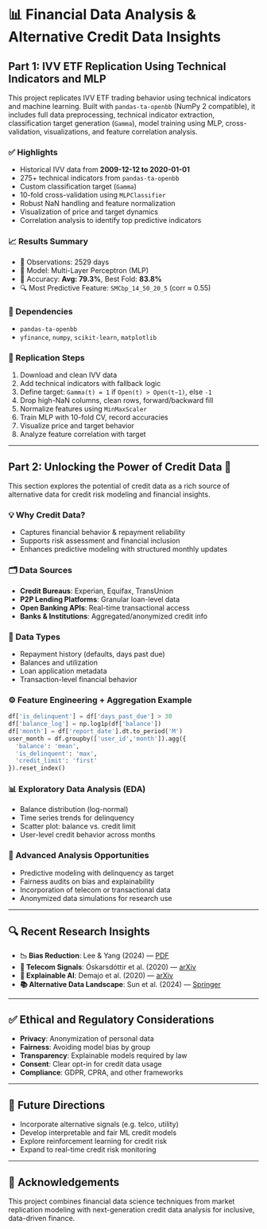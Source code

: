 # 📊 Financial Data Analysis & Alternative Credit Data Insights

## Part 1: IVV ETF Replication Using Technical Indicators and MLP

This project replicates IVV ETF trading behavior using technical indicators and machine learning. Built with `pandas-ta-openbb` (NumPy 2 compatible), it includes full data preprocessing, technical indicator extraction, classification target generation (`Gamma`), model training using MLP, cross-validation, visualizations, and feature correlation analysis.

### ✅ Highlights
- Historical IVV data from **2009-12-12 to 2020-01-01**
- 275+ technical indicators from `pandas-ta-openbb`
- Custom classification target (`Gamma`)
- 10-fold cross-validation using `MLPClassifier`
- Robust NaN handling and feature normalization
- Visualization of price and target dynamics
- Correlation analysis to identify top predictive indicators

### 📈 Results Summary
- 🔢 Observations: 2529 days
- 🧠 Model: Multi-Layer Perceptron (MLP)
- 🎯 Accuracy: **Avg: 79.3%**, Best Fold: **83.8%**
- 🔍 Most Predictive Feature: `SMCbp_14_50_20_5` (corr ≈ 0.55)

### 📂 Dependencies
- `pandas-ta-openbb`
- `yfinance`, `numpy`, `scikit-learn`, `matplotlib`

### 📌 Replication Steps
1. Download and clean IVV data
2. Add technical indicators with fallback logic
3. Define target: `Gamma(t) = 1` if `Open(t) > Open(t−1)`, else `-1`
4. Drop high-NaN columns, clean rows, forward/backward fill
5. Normalize features using `MinMaxScaler`
6. Train MLP with 10-fold CV, record accuracies
7. Visualize price and target behavior
8. Analyze feature correlation with target

---

## Part 2: Unlocking the Power of Credit Data 🔐

This section explores the potential of credit data as a rich source of alternative data for credit risk modeling and financial insights.

### 💡 Why Credit Data?
- Captures financial behavior & repayment reliability
- Supports risk assessment and financial inclusion
- Enhances predictive modeling with structured monthly updates

### 🗂️ Data Sources
- **Credit Bureaus**: Experian, Equifax, TransUnion
- **P2P Lending Platforms**: Granular loan-level data
- **Open Banking APIs**: Real-time transactional access
- **Banks & Institutions**: Aggregated/anonymized credit info

### 🧾 Data Types
- Repayment history (defaults, days past due)
- Balances and utilization
- Loan application metadata
- Transaction-level financial behavior

### ⚙️ Feature Engineering + Aggregation Example

```python
df['is_delinquent'] = df['days_past_due'] > 30
df['balance_log'] = np.log1p(df['balance'])
df['month'] = df['report_date'].dt.to_period('M')
user_month = df.groupby(['user_id','month']).agg({
  'balance': 'mean',
  'is_delinquent': 'max',
  'credit_limit': 'first'
}).reset_index()
```

### 📊 Exploratory Data Analysis (EDA)
- Balance distribution (log-normal)
- Time series trends for delinquency
- Scatter plot: balance vs. credit limit
- User-level credit behavior across months

### 🧪 Advanced Analysis Opportunities
- Predictive modeling with delinquency as target
- Fairness audits on bias and explainability
- Incorporation of telecom or transactional data
- Anonymized data simulations for research use

---

## 🔍 Recent Research Insights
- **📉 Bias Reduction**: Lee & Yang (2024) — [PDF](https://data.mlr.press/assets/pdf/v02-2.pdf)
- **📱 Telecom Signals**: Óskarsdóttir et al. (2020) — [arXiv](https://arxiv.org/abs/2002.09931)
- **🧠 Explainable AI**: Demajo et al. (2020) — [arXiv](https://arxiv.org/abs/2012.03749)
- **📚 Alternative Data Landscape**: Sun et al. (2024) — [Springer](https://jfin-swufe.springeropen.com/articles/10.1186/s40854-024-00652-0)

---

## ✅ Ethical and Regulatory Considerations
- **Privacy**: Anonymization of personal data
- **Fairness**: Avoiding model bias by group
- **Transparency**: Explainable models required by law
- **Consent**: Clear opt-in for credit data usage
- **Compliance**: GDPR, CPRA, and other frameworks

---

## 🚀 Future Directions
- Incorporate alternative signals (e.g. telco, utility)
- Develop interpretable and fair ML credit models
- Explore reinforcement learning for credit risk
- Expand to real-time credit risk monitoring

---

## 📎 Acknowledgements
This project combines financial data science techniques from market replication modeling with next-generation credit data analysis for inclusive, data-driven finance.

